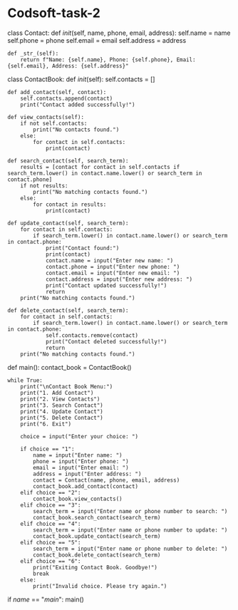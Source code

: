# Codsoft-task-2
class Contact:
    def _init_(self, name, phone, email, address):
        self.name = name
        self.phone = phone
        self.email = email
        self.address = address

    def _str_(self):
        return f"Name: {self.name}, Phone: {self.phone}, Email: {self.email}, Address: {self.address}"

class ContactBook:
    def _init_(self):
        self.contacts = []

    def add_contact(self, contact):
        self.contacts.append(contact)
        print("Contact added successfully!")

    def view_contacts(self):
        if not self.contacts:
            print("No contacts found.")
        else:
            for contact in self.contacts:
                print(contact)

    def search_contact(self, search_term):
        results = [contact for contact in self.contacts if search_term.lower() in contact.name.lower() or search_term in contact.phone]
        if not results:
            print("No matching contacts found.")
        else:
            for contact in results:
                print(contact)

    def update_contact(self, search_term):
        for contact in self.contacts:
            if search_term.lower() in contact.name.lower() or search_term in contact.phone:
                print("Contact found:")
                print(contact)
                contact.name = input("Enter new name: ")
                contact.phone = input("Enter new phone: ")
                contact.email = input("Enter new email: ")
                contact.address = input("Enter new address: ")
                print("Contact updated successfully!")
                return
        print("No matching contacts found.")

    def delete_contact(self, search_term):
        for contact in self.contacts:
            if search_term.lower() in contact.name.lower() or search_term in contact.phone:
                self.contacts.remove(contact)
                print("Contact deleted successfully!")
                return
        print("No matching contacts found.")

def main():
    contact_book = ContactBook()

    while True:
        print("\nContact Book Menu:")
        print("1. Add Contact")
        print("2. View Contacts")
        print("3. Search Contact")
        print("4. Update Contact")
        print("5. Delete Contact")
        print("6. Exit")

        choice = input("Enter your choice: ")

        if choice == "1":
            name = input("Enter name: ")
            phone = input("Enter phone: ")
            email = input("Enter email: ")
            address = input("Enter address: ")
            contact = Contact(name, phone, email, address)
            contact_book.add_contact(contact)
        elif choice == "2":
            contact_book.view_contacts()
        elif choice == "3":
            search_term = input("Enter name or phone number to search: ")
            contact_book.search_contact(search_term)
        elif choice == "4":
            search_term = input("Enter name or phone number to update: ")
            contact_book.update_contact(search_term)
        elif choice == "5":
            search_term = input("Enter name or phone number to delete: ")
            contact_book.delete_contact(search_term)
        elif choice == "6":
            print("Exiting Contact Book. Goodbye!")
            break
        else:
            print("Invalid choice. Please try again.")

if _name_ == "_main_":
    main()
